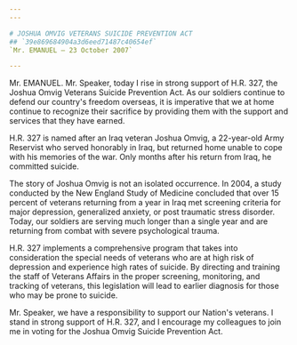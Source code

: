 ```yaml
---
---

# JOSHUA OMVIG VETERANS SUICIDE PREVENTION ACT
## `39e869684904a3d6eed71487c40654ef`
`Mr. EMANUEL — 23 October 2007`

---
```



Mr. EMANUEL. Mr. Speaker, today I rise in strong support of H.R. 327, 
the Joshua Omvig Veterans Suicide Prevention Act. As our soldiers 
continue to defend our country's freedom overseas, it is imperative 
that we at home continue to recognize their sacrifice by providing them 
with the support and services that they have earned.

H.R. 327 is named after an Iraq veteran Joshua Omvig, a 22-year-old 
Army Reservist who served honorably in Iraq, but returned home unable 
to cope with his memories of the war. Only months after his return from 
Iraq, he committed suicide.

The story of Joshua Omvig is not an isolated occurrence. In 2004, a 
study conducted by the New England Study of Medicine concluded that 
over 15 percent of veterans returning from a year in Iraq met screening 
criteria for major depression, generalized anxiety, or post traumatic 
stress disorder. Today, our soldiers are serving much longer than a 
single year and are returning from combat with severe psychological 
trauma.

H.R. 327 implements a comprehensive program that takes into 
consideration the special needs of veterans who are at high risk of 
depression and experience high rates of suicide. By directing and 
training the staff of Veterans Affairs in the proper screening, 
monitoring, and tracking of veterans, this legislation will lead to 
earlier diagnosis for those who may be prone to suicide.

Mr. Speaker, we have a responsibility to support our Nation's 
veterans. I stand in strong support of H.R. 327, and I encourage my 
colleagues to join me in voting for the Joshua Omvig Suicide Prevention 
Act.